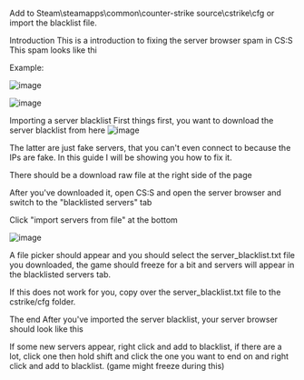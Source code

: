 Add to Steam\steamapps\common\counter-strike source\cstrike\cfg or import the blacklist file.

Introduction
This is a introduction to fixing the server browser spam in CS:S
This spam looks like thi

Example:

![image](https://github.com/z2x4/css_blacklist/assets/144192638/29416dbe-5730-41d5-af5f-35b7a8a516b8)

![image](https://github.com/z2x4/css_blacklist/assets/144192638/448849ee-d63c-4353-88ba-59dcfda29f1b)

Importing a server blacklist
First things first, you want to download the server blacklist from here
![image](https://github.com/z2x4/css_blacklist/assets/144192638/2afe57d8-4dfc-4403-a508-6e513de787c6)

The latter are just fake servers, that you can't even connect to because the IPs are fake.
In this guide I will be showing you how to fix it.


There should be a download raw file at the right side of the page

After you've downloaded it, open CS:S and open the server browser and switch to the "blacklisted servers" tab

Click "import servers from file" at the bottom

![image](https://github.com/z2x4/css_blacklist/assets/144192638/ab1b0da6-a4e8-4b54-ae53-5be5cc6411cc)

A file picker should appear and you should select the server_blacklist.txt file you downloaded, the game should freeze for a bit and servers will appear in the blacklisted servers tab.


If this does not work for you, copy over the server_blacklist.txt file to the cstrike/cfg folder.

The end
After you've imported the server blacklist, your server browser should look like this



If some new servers appear, right click and add to blacklist, if there are a lot, click one then hold shift and click the one you want to end on and right click and add to blacklist. (game might freeze during this)
